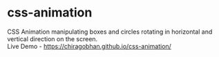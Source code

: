 # css-animation
CSS Animation manipulating boxes and circles rotating in horizontal and vertical direction on the screen.  
Live Demo - https://chiragobhan.github.io/css-animation/
